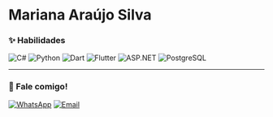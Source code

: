 # Mariana Araújo Silva
### ✨ Habilidades
![C#](https://img.shields.io/badge/C%23-BA68C8?style=for-the-badge&logo=c-sharp&logoColor=white)
![Python](https://img.shields.io/badge/Python-F48FB1?style=for-the-badge&logo=python&logoColor=white)
![Dart](https://img.shields.io/badge/Dart-CE93D8?style=for-the-badge&logo=dart&logoColor=white)
![Flutter](https://img.shields.io/badge/Flutter-FFB6C1?style=for-the-badge&logo=flutter&logoColor=white)
![ASP.NET](https://img.shields.io/badge/ASP.NET-9C27B0?style=for-the-badge&logo=dotnet&logoColor=white)
![PostgreSQL](https://img.shields.io/badge/PostgreSQL-F8BBD0?style=for-the-badge&logo=postgresql&logoColor=9C27B0)

---
### 💌 Fale comigo!
[![WhatsApp](https://img.shields.io/badge/WhatsApp-25D366?style=for-the-badge&logo=whatsapp&logoColor=white)](https://wa.me/5584988594714)
[![Email](https://img.shields.io/badge/Gmail-D14836?style=for-the-badge&logo=gmail&logoColor=white)](mailto:araujosl.mariana@gmail.com)

